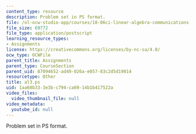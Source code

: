 ```yaml
---
content_type: resource
description: Problem set in PS format.
file: /ol-ocw-studio-app/courses/18-06ci-linear-algebra-communications-intensive-spring-2004/1aa68b333e3bc794ca6914b1b417522a_al3.ps
file_size: 69772
file_type: application/postscript
learning_resource_types:
- Assignments
license: https://creativecommons.org/licenses/by-nc-sa/4.0/
ocw_type: OCWFile
parent_title: Assignments
parent_type: CourseSection
parent_uid: 87094652-ad49-026a-e057-83c2d5d19014
resourcetype: Other
title: al3.ps
uid: 1aa68b33-3e3b-c794-ca69-14b1b417522a
video_files:
  video_thumbnail_file: null
video_metadata:
  youtube_id: null
---
```

Problem set in PS format.